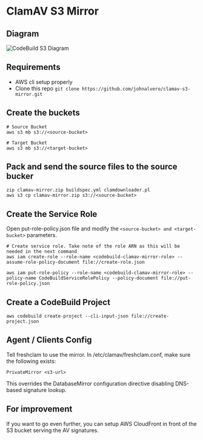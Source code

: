 # ClamAV S3 Mirror

## Diagram

![CodeBuild S3 Diagram](https://raw.githubusercontent.com/johnalvero/clamav-s3-mirror/master/diagram.jpeg)

## Requirements
  - AWS cli setup properly
  - Clone this repo `git clone https://github.com/johnalvero/clamav-s3-mirror.git`

## Create the buckets
```
# Source Bucket
aws s3 mb s3://<source-bucket>

# Target Bucket
aws s3 mb s3://<target-bucket>
```
## Pack and send the source files to the source bucker
```
zip clamav-mirror.zip buildspec.yml clamdownloader.pl
aws s3 cp clamav-mirror.zip s3://<source-bucket>
```
## Create the Service Role
Open put-role-policy.json file and modify the `<source-bucket> and <target-bucket>` parameters.
```
# Create service role. Take note of the role ARN as this will be needed in the next command
aws iam create-role --role-name <codebuild-clamav-mirror-role> --assume-role-policy-document file://create-role.json

aws iam put-role-policy --role-name <codebuild-clamav-mirror-role> --policy-name CodeBuildServiceRolePolicy --policy-document file://put-role-policy.json
```

## Create a CodeBuild Project
```
aws codebuild create-project --cli-input-json file://create-project.json
```



## Agent / Clients Config
Tell freshclam to use the mirror. In /etc/clamav/freshclam.conf, make sure the following exists:
```
PrivateMirror <s3-url>
```
This overrides the DatabaseMirror configuration directive disabling DNS-based signature lookup.

## For improvement
If you want to go even further, you can setup AWS CloudFront in front of the S3 bucket serving the AV signatures.

